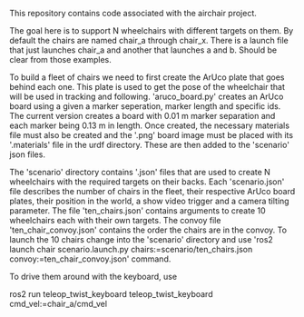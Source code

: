 This repository contains code associated with the airchair project.

The goal here is to support N wheelchairs with different targets on them.
By default the chairs are named chair_a through chair_x. There is a launch file that just launches chair_a and another that launches a and b. Should be clear from those examples.

To build a fleet of chairs we need to first create the ArUco plate that goes behind each one. This plate is used to get the pose of the wheelchair that will be used in tracking and following. 
'aruco_board.py' creates an ArUco board using a given a marker seperation, marker length and specific ids. The current version creates a board with 0.01 m marker separation and each marker being 0.13 m in length. Once created, the necessary materials file must also be created and the '.png' board image must be placed with its '.materials' file in the urdf directory. These are then added to the 'scenario' json files.

The 'scenario' directory contains '.json' files that are used to create N wheelchairs with the required targets on their backs. Each 'scenario.json' file describes the number of chairs in the fleet, their respective ArUco board plates, their position in the world, a show video trigger and a camera tilting parameter. 
The file 'ten_chairs.json' contains arguments to create 10 wheelchairs each with their own targets. The convoy file 'ten_chair_convoy.json' contains the order the chairs are in the convoy. To launch the 10 chairs change into the 'scenario' directory and use 
'ros2 launch chair scenario.launch.py chairs:=scenario/ten_chairs.json convoy:=ten_chair_convoy.json' 
command.

To drive them around with the keyboard, use


ros2 run teleop_twist_keyboard teleop_twist_keyboard cmd_vel:=chair_a/cmd_vel 

